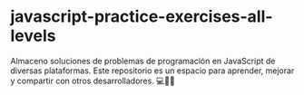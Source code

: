 # javascript-practice-exercises-all-levels
Almaceno soluciones de problemas de programación en JavaScript de diversas plataformas. Este repositorio es un espacio para aprender, mejorar y compartir con otros desarrolladores. 💻🚀🤝
